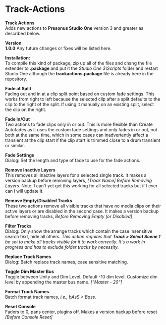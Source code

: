 # Track-Actions
**Track Actions**<br>
Adds new actions to **Presonus Studio One** version 3 and greater as described below.  <br>

**Version** <br>
**1.0.0**  <bf>
Any future changes or fixes will be listed here.

**Installation:** <br>
To compile this kind of package, zip up all of the files and chang the file extender to **.package** and put it the *Studio One 3\Scripts* folder and restart Studio One although the **trackactions.package** file is already here in the repository.

**Fade at Split**<br>
Fading out and in at a clip split point based on custom fade settings. This works from right to left because the selected clip after a split defaults to the clip to the right of the split. If using it manually on an existing split, select the clip on the right.

**Fade In/Out**<br>
Two actions to fade clips only in or out. This is more flexible than Create Autofades as it uses the custom fade settings and only fades in or out, not both at the same time, which in some cases can inadvertently affect a transient at the clip start if the clip start is trimmed close to a drum transient or similar.

**Fade Settings**<br>
Dialog: Set the length and type of fade to use for the fade actions.

**Remove Inactive Layers**<br>
This removes all inactive layers for a selected single track. It makes a version backup before removing layers, *[Track Name] Before 
Removing Layers*.  Note: I can't yet get this working for all selected tracks but if I ever can I will update it.

**Remove Empty/Disabled Tracks**<br>
These two actions remove all visible tracks that have no media clips on their active layers or are disabled in the second case. It makes a version backup before removing tracks, *Before Removing Empty [or Disabled]*

**Filter Tracks**<br>
Dialog: Only show the arrange tracks which contain the case insensitive search text, hide all others. *This action requires that **Track > Select Scene 1** be set to make all tracks visible for it to work correctly. It's a work in progress and has to exclude folder tracks by necessity.*

**Replace Track Names**<br>
Dialog: Batch replace track names, case sensitive matching.

**Toggle Dim Master Bus**<br>
Toggle between Unity and Dim Level. Default -10 dim level. Customize dim level by appending the master bus name. *["Master - 20"]*

**Format Track Names**<br>
Batch format track names, *i.e., bAsS > Bass*.

**Reset Console**<br>
Faders to 0, pans center, plugins off. Makes a version backup before reset *[Before Console Reset]*
